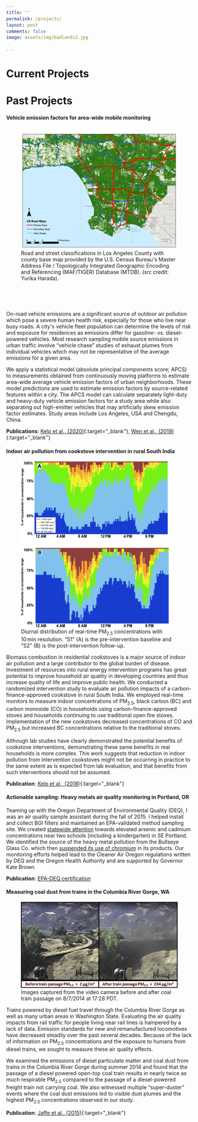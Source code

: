 ```yaml
---
title: ''
permalink: /projects/
layout: post
comments: false
image: assets/img/badlands3.jpg

---
```



# **Current Projects**


# **Past Projects**


#### Vehicle emission factors for area-wide mobile monitoring

<figure>
<img src="/assets/img/LA_roads_fig.png" alt="ilustrasi repo yang mau diupdate">
<figcaption>Road and street classifications in Los Angeles County with county base map provided by the U.S. Census Bureau's Master Address File / Topologically Integrated Geographic Encoding and Referencing (MAF/TIGER) Database (MTDB). (src credit: Yurika Harada).</figcaption>
</figure>

<br />
<br />
<br />

On-road vehicle emissions are a significant source of outdoor air pollution which pose a severe human health risk, especially for those who live near busy roads. A city's vehicle fleet population can determine the levels of risk and exposure for residences as emissions differ for gasoline- vs. diesel-powered vehicles. Most research sampling mobile source emissions in urban traffic involve “vehicle chase” studies of exhaust plumes from individual vehicles which may not be representative of the average emissions for a given area.

We apply a statistical model (absolute principal components score; APCS) to measurements obtained from continuously moving platforms to estimate area-wide average vehicle emission factors of urban neighborhoods. These model predictions are used to estimate emission factors by source-related features within a city. The APCS model can calculate separately light-duty and heavy-duty vehicle emission factors for a study area while also separating out high-emitter vehicles that may artificially skew emission factor estimates. Study areas include Los Angeles, USA and Chengdu, China.

**Publications**: [Kelp et al., (2020)](https://www.sciencedirect.com/science/article/pii/S1352231019308519){:target="_blank"}, [Wen et al., (2019)](https://www.sciencedirect.com/science/article/pii/S0048969719317140){:target="_blank"}

#### Indoor air pollution from cookstove intervention in rural South India

<figure>
<img src="/assets/img/cookstove_fig.jpg" alt="cookstove fig" width="400">
<figcaption>
Diurnal distribution of real-time PM<sub>2.5</sub> concentrations with 10 min resolution. “S1” (A) is the pre-intervention baseline and “S2” (B) is the post-intervention follow-up.
</figcaption>
</figure>

Biomass combustion in residential cookstoves is a major source of indoor air pollution and a large contributor to the global burden of disease. Investment of resources into rural energy intervention programs has great potential to improve household air quality in developing countries and thus increase quality of life and improve public health. We conducted a randomized intervention study to evaluate air pollution impacts of a carbon-finance-approved cookstove in rural South India. We employed real-time monitors to measure indoor concentrations of PM<sub>2.5</sub>, black carbon (BC) and carbon monoxide (CO) in households using carbon-finance-approved stoves and households continuing to use traditional open fire stoves. Implementation of the new cookstoves decreased concentrations of CO and PM<sub>2.5</sub> but increased BC concentrations relative to the traditional stoves.

Although lab studies have clearly demonstrated the potential benefits of cookstove interventions, demonstrating these same benefits in real households is more complex. This work suggests that reduction in indoor pollution from intervention cookstoves might not be occurring in practice to the same extent as is expected from lab evaluation, and that benefits from such interventions should not be assumed.

**Publication**: [Kelp et al., (2018)](https://www.sciencedirect.com/science/article/pii/S2352728517300726){:target="_blank"}

#### Actionable sampling: Heavy metals air quality monitoring in Portland, OR

Teaming up with the Oregon Department of Environmental Quality (DEQ), I was an air quality sample assistant during the fall of 2015. I helped install and collect BGI filters and maintained an EPA-validated method sampling site. We created [statewide attention](https://www.portlandmercury.com/BlogtownPDX/archives/2016/02/03/arsenic-cadmium-levels-near-two-se-portland-schools-are-alarmingly-high-state-finds) towards elevated arsenic and cadmium concentrations near two schools (including a kindergarten) in SE Portland. We identified the source of the heavy metal pollution from the Bullseye Glass Co. which then [suspended its use of chromium](https://www.portlandmercury.com/BlogtownPDX/archives/2016/02/04/bullseye-glass-has-suspended-use-of-arsenic-and-cadmium-because-of-air-quality-concerns) in its products. Our monitoring efforts helped lead to the Cleaner Air Oregon regulations written by DEQ and the Oregon Health Authority and are supported by Governor Kate Brown.

**Publication**: [EPA-DEQ certification](https://drive.google.com/file/d/1MBypsl_yBFwdpMGOHG97ZG_KQ9k5zbXS/view)

#### Measuring coal dust from trains in the Columbia River Gorge, WA

<figure>
<img src="/assets/img/gorge_fig.png" alt="train fig">
<figcaption> Images captured from the video camera before and after coal train passage on 8/7/2014 at 17:28 PDT.</figcaption>
</figure>

Trains powered by diesel fuel travel through the Columbia River Gorge as well as many urban areas in Washington State. Evaluating the air quality impacts from rail traffic for people living near rail lines is hampered by a lack of data. Emission standards for new and remanufactured locomotives have decreased steadily over the past several decades. Because of the lack of information on PM<sub>2.5</sub> concentrations and the exposure to humans from diesel trains, we sought to measure these air quality effects.

We examined the emissions of diesel particulate matter and coal dust from trains in the Columbia River Gorge during summer 2014 and found that the passage of a diesel powered open-top coal train results in nearly twice as much respirable PM<sub>2.5</sub> compared to the passage of a diesel-powered freight train not carrying coal. We also witnessed multiple “super-duster” events where the coal dust emissions led to visible dust plumes and the highest PM<sub>2.5</sub> concentrations observed in our study.

**Publication**: [Jaffe et al., (2015)](https://www.sciencedirect.com/science/article/abs/pii/S1309104215000057){:target="_blank"}
